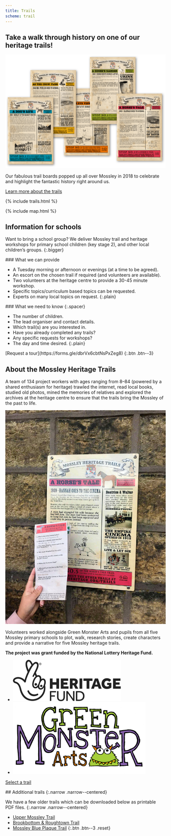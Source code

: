 ```yaml
---
title: Trails
scheme: trail
---
```


<section class="section">
  <div class="layout layout--intro layout--image-overflow layout--trails-intro">
    <h1 class="layout__title">Take a walk through history on one of our heritage trails!</h1>
    <div class="layout__image">
      <img class="trails-top" src="/images/home/MH_TrailsPosters_@2x.png" alt="An illustration of Mossley">
    </div>
    <div class="layout__text-top">
      <p class="bigger--on-portrait">Our fabulous trail boards popped up all over Mossley in 2018 to celebrate and highlight the fantastic history right around us.</p>
      <p><a class="btn btn--1" href="#about-the-mossley-heritage-trails">Learn more about the trails</a></p>
    </div>
  </div>
</section>

{% include trails.html %}

{% include map.html %}

<div class="filled">
<section class="section section--centred" markdown="1">

## Information for schools

Want to bring a school group? We deliver Mossley trail and heritage workshops for primary school children (key stage 2), and other local children’s groups.
{:.bigger}

<div class="lozenge lozenge--grid" markdown="1">
<div class="lozenge__section" markdown="1">
### What we can provide

- A Tuesday morning or afternoon or evenings (at a time to be agreed).
- An escort on the chosen trail if required (and volunteers are available).
- Two volunteers at the heritage centre to provide a 30-45 minute workshop.
- Specific topics/curriculum based topics can be requested.
- Experts on many local topics on request.
{:.plain}
</div>
<div class="lozenge__section" markdown="1">
### What we need to know
{:.spacer}

- The number of children.
- The lead organiser and contact details.
- Which trail(s) are you interested in.
- Have you already completed any trails?
- Any specific requests for workshops?
- The day and time desired.
{:.plain}
</div>
</div>
[Request a tour](https://forms.gle/dbrVx6cbtNsPxZeg8)
{:.btn .btn--3}
</section>
</div>



<section class="section">
  <div class="layout layout--main">
    <h2 class="layout__title">About the Mossley Heritage Trails</h2>
    <div class="layout__text-top">
      <p class="bigger">A team of 134 project workers with ages ranging from 8–84 (powered by a shared enthusiasm for heritage) trawled the internet, read local books, studied old photos, mined the memories of relatives and explored the archives at the heritage centre to ensure that the trails bring the Mossley of the past to life.</p>
    </div>
    <div class="layout__image">
      <img src="/images/trails/MH_Trails_photo_of_boards_treated.jpg" alt="Photograph of a trail board">
    </div>
    <div class="layout__text-bottom">
      <p>Volunteers worked alongside Green Monster Arts and pupils from all five Mossley primary schools to plot, walk, research stories, create characters and provide a narrative for five Mossley heritage trails.</p>
      <p><strong>The project was grant funded by the National Lottery Heritage Fund.</strong></p>
      <ul class="reset supporters">
        <li><img src="/images/trails/HeritageFund.svg" alt="Heritage Lottery Fund logo"></li>
        <li><img src="/images/trails/MH_GreenMonsterArts@2x.png" alt="Green Monster Arts logo"></li>
      </ul>
      <p><a class="btn btn--1" href="#select-a-trail">Select a trail</a></p>
    </div>
  </div>
</section>

<div class="filled filled--additional-trails">
<section class="section section--centred" markdown="1">
## Additional trails
{:.narrow .narrow--centered}

We have a few older trails which can be downloaded below as printable PDF files.
{:.narrow .narrow--centered}

- [Upper Mossley Trail](/downloads/local-interest-trail-upper-mossley.pdf)
- [Brookbottom & Roughtown Trail](/downloads/local-interest-trail-brookbottom-roughtown.pdf)
- [Mossley Blue Plaque Trail](/downloads/mossley-blue-plaque-trail.pdf)
{:.btn .btn--3 .reset}
</section>
</div>
